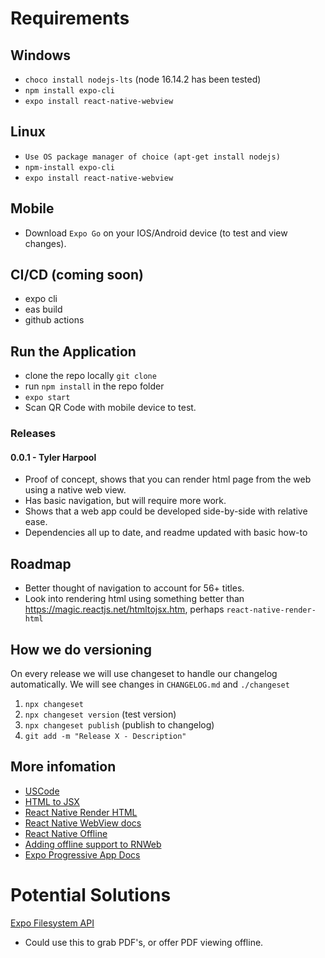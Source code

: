 # Requirements

## Windows
- `choco install nodejs-lts` (node 16.14.2 has been tested)
- `npm install expo-cli`
- `expo install react-native-webview`

## Linux
- `Use OS package manager of choice (apt-get install nodejs)`
- `npm-install expo-cli`
- `expo install react-native-webview`

## Mobile
- Download `Expo Go` on your IOS/Android device (to test and view changes).


## CI/CD (coming soon)
- expo cli
- eas build
- github actions


## Run the Application
- clone the repo locally `git clone`
- run `npm install` in the repo folder
- `expo start`
- Scan QR Code with mobile device to test.


### Releases
#### 0.0.1 - Tyler Harpool
- Proof of concept, shows that you can render html page from the web using a native web view.
- Has basic navigation, but will require more work.
- Shows that a web app could be developed side-by-side with relative ease.
- Dependencies all up to date, and readme updated with basic how-to

## Roadmap
- Better thought of navigation to account for 56+ titles.
- Look into rendering html using something better than https://magic.reactjs.net/htmltojsx.htm, perhaps `react-native-render-html`

## How we do versioning
On every release we will use changeset to handle our changelog automatically. We will see changes in `CHANGELOG.md` and `./changeset`
1. `npx changeset`
2. `npx changeset version` (test version)
3. `npx changeset publish` (publish to changelog)
4. `git add -m "Release X - Description"`


## More infomation
- [USCode](https://www.govinfo.gov/app/collection/uscode/2020/)
- [HTML to JSX](https://magic.reactjs.net/htmltojsx.htm)
- [React Native Render HTML](https://meliorence.github.io/react-native-render-html/)
- [React Native WebView docs](https://github.com/react-native-webview/react-native-webview/blob/master/docs/Reference.md)
- [React Native Offline](https://github.com/rgommezz/react-native-offline)
- [Adding offline support to RNWeb](https://github.com/expo/fyi/blob/main/enabling-web-service-workers.md)
- [Expo Progressive App Docs](https://docs.expo.dev/guides/progressive-web-apps/)

# Potential Solutions
[Expo Filesystem API](https://stackoverflow.com/questions/67271875/expo-download-file-filesystem-download-async-method-post-with-body)
- Could use this to grab PDF's, or offer PDF viewing offline.